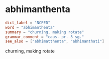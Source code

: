 # abhimanthenta

``` toml
dict_label = "NCPED"
word = "abhimanthenta"
summary = "churning, making rotate"
grammar_comment = "caus. pr. 3 sg."
see_also = ["abhimatthenta", "abhimanthati"]
```

churning, making rotate

